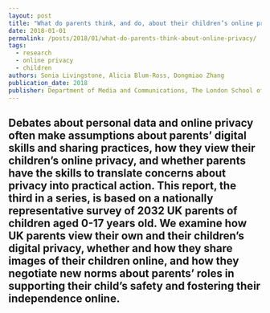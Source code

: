 ```yaml
---
layout: post
title: "What do parents think, and do, about their children’s online privacy?"
date: 2018-01-01
permalink: /posts/2018/01/what-do-parents-think-about-online-privacy/
tags:
  - research
  - online privacy
  - children
authors: Sonia Livingstone, Alicia Blum-Ross, Dongmiao Zhang
publication_date: 2018
publisher: Department of Media and Communications, The London School of Economics and Political Science.
---
```

Debates about personal data and online privacy often make assumptions about parents’ digital skills and sharing practices, how they view their children’s online privacy, and whether parents have the skills to translate concerns about privacy into practical action. This report, the third in a series, is based on a nationally representative survey of 2032 UK parents of children aged 0-17 years old. We examine how UK parents view their own and their children’s digital privacy, whether and how they share images of their children online, and how they negotiate new norms about parents’ roles in supporting their child’s safety and fostering their independence online.
---
